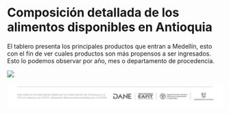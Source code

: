 # **Composición detallada de los alimentos disponibles en Antioquia**

El tablero presenta los principales productos que entran a Medellín, esto con el fin de ver cuales productos son más propensos a ser ingresados. Esto lo podemos observar por año, mes o departamento de procedencia.

![](Abs5/preview_tablero.png)

![](www/logo.png)
